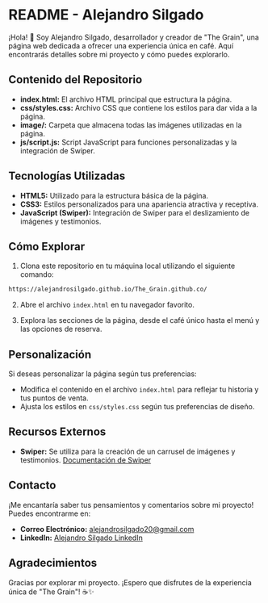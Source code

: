# README - Alejandro Silgado

¡Hola! 👋 Soy Alejandro Silgado, desarrollador y creador de "The Grain", una página web dedicada a ofrecer una experiencia única en café. Aquí encontrarás detalles sobre mi proyecto y cómo puedes explorarlo.

## Contenido del Repositorio

- **index.html:** El archivo HTML principal que estructura la página.
- **css/styles.css:** Archivo CSS que contiene los estilos para dar vida a la página.
- **image/:** Carpeta que almacena todas las imágenes utilizadas en la página.
- **js/script.js:** Script JavaScript para funciones personalizadas y la integración de Swiper.

## Tecnologías Utilizadas

- **HTML5:** Utilizado para la estructura básica de la página.
- **CSS3:** Estilos personalizados para una apariencia atractiva y receptiva.
- **JavaScript (Swiper):** Integración de Swiper para el deslizamiento de imágenes y testimonios.

## Cómo Explorar

1. Clona este repositorio en tu máquina local utilizando el siguiente comando:

```bash
https://alejandrosilgado.github.io/The_Grain.github.co/
```

2. Abre el archivo `index.html` en tu navegador favorito.

3. Explora las secciones de la página, desde el café único hasta el menú y las opciones de reserva.

## Personalización

Si deseas personalizar la página según tus preferencias:

- Modifica el contenido en el archivo `index.html` para reflejar tu historia y tus puntos de venta.
- Ajusta los estilos en `css/styles.css` según tus preferencias de diseño.

## Recursos Externos

- **Swiper:** Se utiliza para la creación de un carrusel de imágenes y testimonios. [Documentación de Swiper](https://swiperjs.com/)

## Contacto

¡Me encantaría saber tus pensamientos y comentarios sobre mi proyecto! Puedes encontrarme en:

- **Correo Electrónico:** alejandrosilgado20@gmail.com
- **LinkedIn:** [Alejandro Silgado LinkedIn](#tu-linkedin)

## Agradecimientos

Gracias por explorar mi proyecto. ¡Espero que disfrutes de la experiencia única de "The Grain"! ☕✨
